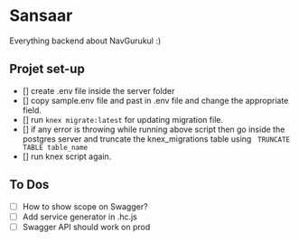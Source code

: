 # Sansaar

Everything backend about NavGurukul :)

## Projet set-up
- [] create .env file inside the server folder 
- [] copy sample.env file and past in .env file and change the appropriate field.
- [] run `knex migrate:latest` for updating migration file.
- [] if any error is throwing while running above script then go inside the postgres server and truncate the         knex_migrations table using ` TRUNCATE TABLE table_name`
- [] run knex script again.

## To Dos
- [ ] How to show scope on Swagger?
- [ ] Add service generator in .hc.js
- [ ] Swagger API should work on prod
